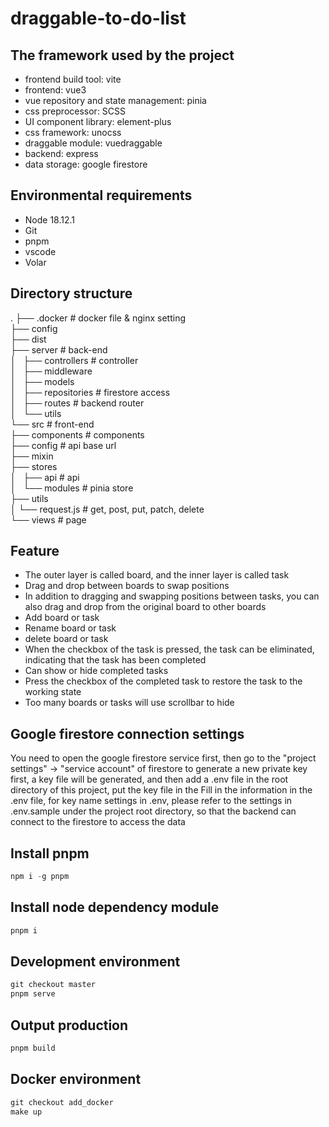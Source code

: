 # draggable-to-do-list
## The framework used by the project
- frontend build tool: vite
- frontend: vue3
- vue repository and state management: pinia
- css preprocessor: SCSS
- UI component library: element-plus
- css framework: unocss
- draggable module: vuedraggable
- backend: express
- data storage: google firestore

## Environmental requirements
- Node 18.12.1
- Git
- pnpm
- vscode
- Volar

## Directory structure
.
├── .docker           # docker file & nginx setting  
├── config  
├── dist  
├── server				    # back-end  
│     ├── controllers		# controller  
│     ├── middleware  
│     ├── models  
│     ├── repositories	# firestore access  
│     ├── routes			  # backend router  
│     └── utils  
└── src					      # front-end  
    ├── components		# components  
    ├── config			  # api base url  
    ├── mixin  
    ├── stores  
    │     ├── api			  # api  
    │     └── modules		# pinia store  
    ├── utils  
	  │	    └── request.js	   # get, post, put, patch, delete  
    └── views			     # page  

## Feature
- The outer layer is called board, and the inner layer is called task
- Drag and drop between boards to swap positions
- In addition to dragging and swapping positions between tasks, you can also drag and drop from the original board to other boards
- Add board or task
- Rename board or task
- delete board or task
- When the checkbox of the task is pressed, the task can be eliminated, indicating that the task has been completed
- Can show or hide completed tasks
- Press the checkbox of the completed task to restore the task to the working state
- Too many boards or tasks will use scrollbar to hide

## Google firestore connection settings
You need to open the google firestore service first, 
then go to the "project settings" -> "service account" of firestore to generate a new private key first, 
a key file will be generated, 
and then add a .env file in the root directory of this project, 
put the key file in the Fill in the information in the .env file, 
for key name settings in .env, please refer to the settings in .env.sample under the project root directory, 
so that the backend can connect to the firestore to access the data

## Install pnpm
```PowerShell
npm i -g pnpm
```

## Install node dependency module
```PowerShell
pnpm i
```

## Development environment
```PowerShell
git checkout master
pnpm serve
```

## Output production
```PowerShell
pnpm build
```

## Docker environment
```PowerShell
git checkout add_docker
make up
```